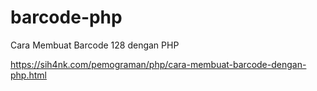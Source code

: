# barcode-php
Cara Membuat Barcode 128 dengan PHP

https://sih4nk.com/pemograman/php/cara-membuat-barcode-dengan-php.html
